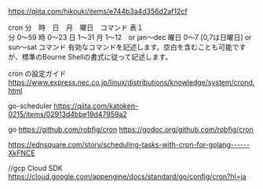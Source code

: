 https://qiita.com/hikouki/items/e744b3a4d356d2af12cf

cron
 分　時　日　月　曜日　コマンド
表１	
分	0～59
時	0～23
日	1～31
月	1～12　or jan～dec
曜日	0～7 [0,7は日曜日] or sun～sat
コマンド	有効なコマンドを記述します。空白を含むことも可能ですが、標準のBourne Shellの書式に従って記述します。



cron の設定ガイド
https://www.express.nec.co.jp/linux/distributions/knowledge/system/crond.html

go-scheduler 
https://qiita.com/katoken-0215/items/02913d4bbe19d47959a2

go https://github.com/robfig/cron
https://godoc.org/github.com/robfig/cron


https://ednsquare.com/story/scheduling-tasks-with-cron-for-golang------XkFNCE

//gcp Cloud SDK
https://cloud.google.com/appengine/docs/standard/go/config/cron?hl=ja
